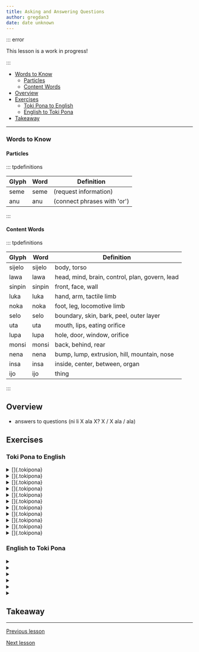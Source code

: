 ```yaml
---
title: Asking and Answering Questions
author: gregdan3
date: date unknown
---
```


::: error

This lesson is a work in progress!

:::

<!-- toc -->

- [Words to Know](#words-to-know)
  - [Particles](#particles)
  - [Content Words](#content-words)
- [Overview](#overview)
- [Exercises](#exercises)
  - [Toki Pona to English](#toki-pona-to-english)
  - [English to Toki Pona](#english-to-toki-pona)
- [Takeaway](#takeaway)

<!-- tocstop -->

---

### Words to Know

#### Particles

::: tpdefinitions

| Glyph | Word | Definition                  |
| ----- | ---- | --------------------------- |
| seme  | seme | (request information)       |
| anu   | anu  | (connect phrases with 'or') |

:::

#### Content Words

::: tpdefinitions

| Glyph  | Word   | Definition                                     |
| ------ | ------ | ---------------------------------------------- |
| sijelo | sijelo | body, torso                                    |
| lawa   | lawa   | head, mind, brain, control, plan, govern, lead |
| sinpin | sinpin | front, face, wall                              |
| luka   | luka   | hand, arm, tactile limb                        |
| noka   | noka   | foot, leg, locomotive limb                     |
| selo   | selo   | boundary, skin, bark, peel, outer layer        |
| uta    | uta    | mouth, lips, eating orifice                    |
| lupa   | lupa   | hole, door, window, orifice                    |
| monsi  | monsi  | back, behind, rear                             |
| nena   | nena   | bump, lump, extrusion, hill, mountain, nose    |
| insa   | insa   | inside, center, between, organ                 |
| ijo    | ijo    | thing                                          |

:::

## Overview

- answers to questions (ni li X ala X? X / X ala / ala)

## Exercises

### Toki Pona to English

<details><summary> []{.tokipona} </summary>

</details>

<details><summary> []{.tokipona} </summary>

</details>

<details><summary> []{.tokipona} </summary>

</details>

<details><summary> []{.tokipona} </summary>

</details>

<details><summary> []{.tokipona} </summary>

</details>

<details><summary> []{.tokipona} </summary>

</details>

<details><summary> []{.tokipona} </summary>

</details>

<details><summary> []{.tokipona} </summary>

</details>

<details><summary> []{.tokipona} </summary>

</details>

<details><summary> []{.tokipona} </summary>

</details>

<details><summary> []{.tokipona} </summary>

</details>

### English to Toki Pona

<details><summary>  </summary>

[]{.tokipona}

</details>

<details><summary>  </summary>

[]{.tokipona}

</details>

<details><summary>  </summary>

[]{.tokipona}

</details>

<details><summary>  </summary>

[]{.tokipona}

</details>

<details><summary>  </summary>

[]{.tokipona}

</details>

<details><summary>  </summary>

[]{.tokipona}

</details>

## Takeaway

---

[Previous lesson](./la.html)

[Next lesson](./bits.html)
